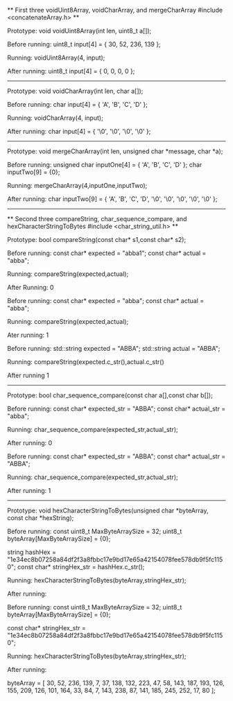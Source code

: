 ** First three voidUint8Array, voidCharArray, and mergeCharArray  #include <concatenateArray.h> **

Prototype: void voidUint8Array(int len, uint8_t a[]);

Before running:
uint8_t input[4] = { 30,  52, 236, 139 };

Running:
voidUint8Array(4, input);

After running:
uint8_t input[4] = { 0,  0, 0, 0 };

------------------------------------------------------------
Prototype: void voidCharArray(int len, char a[]);

Before running:
char input[4] = { 'A',  'B', 'C', 'D' };

Running:
voidCharArray(4, input);

After running:
char input[4] = { '\0',  '\0', '\0', '\0' };

------------------------------------------------------------
Prototype: void mergeCharArray(int len, unsigned char *message, char *a);

Before running:
unsigned char inputOne[4] = { 'A', 'B', 'C', 'D' };
char inputTwo[9] = {0};

Running:
mergeCharArray(4,inputOne,inputTwo);

After running:
char inputTwo[9] = { 'A', 'B', 'C', 'D', '\0', '\0', '\0', '\0', '\0' };


------------------------------------------------------------
** Second three compareString, char_sequence_compare, and hexCharacterStringToBytes #include <char_string_util.h> **

Prototype: bool compareString(const char* s1,const  char* s2);

Before running:
const char* expected = "abba1";
const char* actual = "abba";

Running:
compareString(expected,actual);

After Running:
0

Before running:
const char* expected = "abba";
const char* actual = "abba";

Running:
compareString(expected,actual);

Ater running:
1

Before running:
std::string expected = "ABBA";
std::string actual = "ABBA";

Running:
compareString(expected.c_str(),actual.c_str()

After running
1

------------------------------------------------------------
Prototype: bool char_sequence_compare(const char a[],const char b[]);

Before running:
const char* expected_str = "ABBA";
const char* actual_str = "abba";

Running:
char_sequence_compare(expected_str,actual_str);

After running:
0

Before running:
const char* expected_str = "ABBA";
const char* actual_str = "ABBA";

Running:
char_sequence_compare(expected_str,actual_str);

After running:
1

------------------------------------------------------------
Prototype: void hexCharacterStringToBytes(unsigned char *byteArray, const char *hexString);

Before running:
const uint8_t MaxByteArraySize = 32;
uint8_t byteArray[MaxByteArraySize] = {0};

string hashHex = "1e34ec8b07258a84df2f3a8fbbc17e9bd17e65a42154078fee578db9f5fc1150";
const char* stringHex_str = hashHex.c_str();

Running:
hexCharacterStringToBytes(byteArray,stringHex_str);

After running:

Before running:
const uint8_t MaxByteArraySize = 32;
uint8_t byteArray[MaxByteArraySize] = {0};

const char* stringHex_str = "1e34ec8b07258a84df2f3a8fbbc17e9bd17e65a42154078fee578db9f5fc1150";

Running:
hexCharacterStringToBytes(byteArray,stringHex_str);

After running:

byteArray = [ 30, 52, 236, 139, 7, 37, 138, 132, 223, 47, 58, 143, 187, 193, 126, 155, 209, 126, 101, 164, 33, 84, 7, 143, 238, 87, 141, 185, 245, 252, 17, 80 ];



